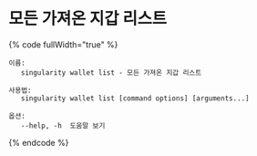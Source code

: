 # 모든 가져온 지갑 리스트

{% code fullWidth="true" %}
```
이름:
   singularity wallet list - 모든 가져온 지갑 리스트

사용법:
   singularity wallet list [command options] [arguments...]

옵션:
   --help, -h  도움말 보기
```
{% endcode %}